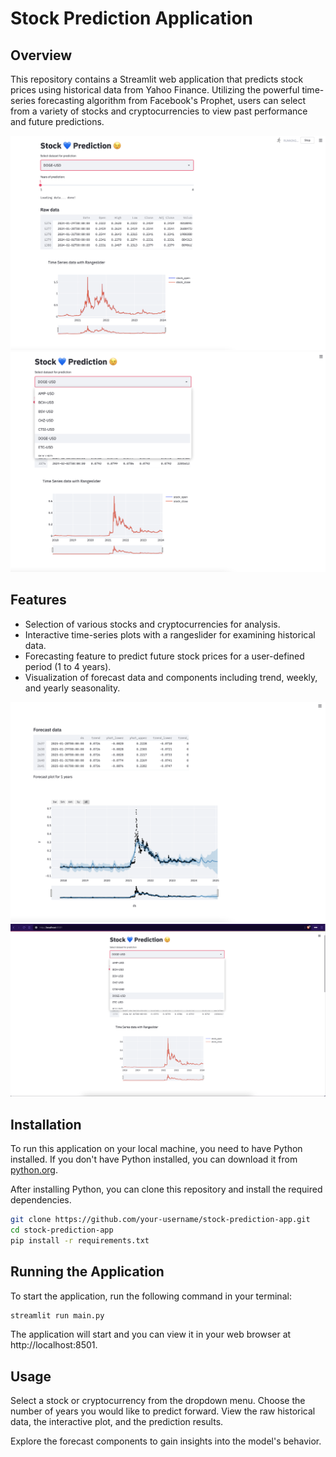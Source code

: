 # Stock Prediction Application

## Overview
This repository contains a Streamlit web application that predicts stock prices using historical data from Yahoo Finance. Utilizing the powerful time-series forecasting algorithm from Facebook's Prophet, users can select from a variety of stocks and cryptocurrencies to view past performance and future predictions.

![Stock Prediction App Screenshot](https://github.com/Syerramsetti915/finance/blob/main/Images/1.png)
![Overview of Stock Prediction App](https://github.com/Syerramsetti915/finance/blob/main/Images/2_2.png)
## Features
- Selection of various stocks and cryptocurrencies for analysis.
- Interactive time-series plots with a rangeslider for examining historical data.
- Forecasting feature to predict future stock prices for a user-defined period (1 to 4 years).
- Visualization of forecast data and components including trend, weekly, and yearly seasonality.

![Feature Interactive Plots](https://github.com/Syerramsetti915/finance/blob/main/Images/3.png)
![Overview of Stock Prediction App](https://github.com/Syerramsetti915/finance/blob/main/Images/2.png)

## Installation

To run this application on your local machine, you need to have Python installed. If you don't have Python installed, you can download it from [python.org](https://www.python.org/downloads/).

After installing Python, you can clone this repository and install the required dependencies.

```bash
git clone https://github.com/your-username/stock-prediction-app.git
cd stock-prediction-app
pip install -r requirements.txt
```

## Running the Application
To start the application, run the following command in your terminal:

```bash
streamlit run main.py
```
The application will start and you can view it in your web browser at http://localhost:8501.



## Usage
Select a stock or cryptocurrency from the dropdown menu.
Choose the number of years you would like to predict forward.
View the raw historical data, the interactive plot, and the prediction results.

Explore the forecast components to gain insights into the model's behavior.
